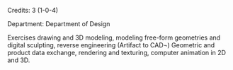 Credits: 3 (1-0-4)

Department: Department of Design

Exercises drawing and 3D modeling, modeling free-form geometries and digital sculpting, reverse engineering (Artifact to CAD¬) Geometric and product data exchange, rendering and texturing, computer animation in 2D and 3D.